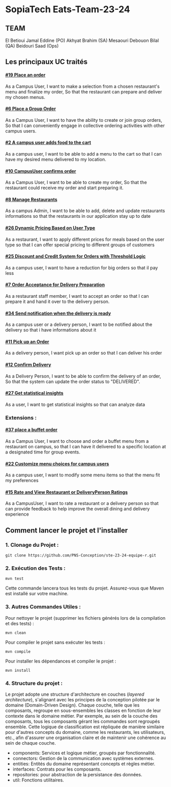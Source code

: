 # SopiaTech Eats-Team-23-24


## TEAM

El Betioui Jamal Eddine (PO)
Akhyat Brahim (SA)
Mesaouri Debouon Bilal (QA)
Beidouri Saad (Ops)

## Les principaux UC traités

#### [#19 Place an order](https://github.com/PNS-Conception/ste-23-24-equipe-r/issues/19)
As a Campus User,
I want to make a selection from a chosen restaurant's menu and finalize my order,
So that the restaurant can prepare and deliver my chosen menus.

#### [#6 Place a Group Order](https://github.com/PNS-Conception/ste-23-24-equipe-r/issues/6)


As a Campus User,
I want to have the ability to create or join group orders,
So that I can conveniently engage in collective ordering activities with other campus users.

#### [#2 A campus user adds food to the cart ](https://github.com/PNS-Conception/ste-23-24-equipe-r/issues/2)
As a campus user, I want to be able to add a menu to the cart so that I can have my desired menu delivered to my location.

#### [#10 CampusUser confirms order](https://github.com/PNS-Conception/ste-23-24-equipe-r/issues/10)
As a Campus User,
I want to be able to create my order,
So that the restaurant could receive my order and start preparing it.

#### [#8  Manage Restaurants](https://github.com/PNS-Conception/ste-23-24-equipe-r/issues/8)


As a campus Admin, I want to be able to add, delete and update restaurants informations so that the restaurants in our application stay up to date

#### [#26 Dynamic Pricing Based on User Type](https://github.com/PNS-Conception/ste-23-24-equipe-r/issues/26)
As a restaurant, I want to apply different prices for meals based on the user type so that I can offer special pricing to different groups of customers

#### [#25 Discount and Credit System for Orders with Threshold Logic](https://github.com/PNS-Conception/ste-23-24-equipe-r/issues/25)
As a campus user, I want to have a reduction for big orders so that iI pay less
#### [#7 Order Acceptance for Delivery Preparation](https://github.com/PNS-Conception/ste-23-24-equipe-r/issues/7)
As a restaurant staff member, I want to accept an order so that I can prepare it and hand it over to the delivery person.

#### [#34 Send notification when the delivery is ready](https://github.com/PNS-Conception/ste-23-24-equipe-r/issues/34)

As a campus user or a delivery person, I want to be notified about the delivery so that i have informations about it
#### [#11 Pick up an Order ](https://github.com/PNS-Conception/ste-23-24-equipe-r/issues/11)
As a delivery person, I want pick up an order so that I can deliver his order
#### [#12 Confirm Delivery](https://github.com/PNS-Conception/ste-23-24-equipe-r/issues/12)
As a Delivery Person,
I want to be able to confirm the delivery of an order,
So that the system can update the order status to "DELIVERED".

#### [#27 Get statistical insights](https://github.com/PNS-Conception/ste-23-24-equipe-r/issues/27)
As a user, I want to get statistical insights so that can analyze data


### Extensions :
#### [#37 place a buffet order](https://github.com/PNS-Conception/ste-23-24-equipe-r/issues/37)
As a Campus User, I want to choose and order a buffet menu from a restaurant on campus, so that I can have it delivered to a specific location at a designated time for group events.
#### [#22 Customize menu choices for campus users](https://github.com/PNS-Conception/ste-23-24-equipe-r/issues/22)
As a campus user, I want to modify some menu items so that the menu fit my preferences
#### [#15 Rate and View Restaurant or DeliveryPerson Ratings](https://github.com/PNS-Conception/ste-23-24-equipe-r/issues/15)
As a CampusUser, I want to rate a restaurant or a delivery person so that can provide feedback to help improve the overall dining and delivery experience
## Comment lancer le projet et l'installer

### 1. Clonage du Projet :

```
git clone https://github.com/PNS-Conception/ste-23-24-equipe-r.git
```

### 2. Exécution des Tests :
```
mvn test
```

Cette commande lancera tous les tests du projet. Assurez-vous que Maven est installé sur votre machine.

### 3. Autres Commandes Utiles :

Pour nettoyer le projet (supprimer les fichiers générés lors de la compilation et des tests) :

```
mvn clean
```

Pour compiler le projet sans exécuter les tests :

```
mvn compile
```


Pour installer les dépendances et compiler le projet :

```
mvn install
```

### 4. Structure du projet : 

Le projet adopte une structure d'architecture en couches (*layered architecture*), s'alignant avec les principes de la conception pilotée par le domaine (Domain-Driven Design). Chaque couche, telle que les composants, regroupe en sous-ensembles les classes en fonction de leur contexte dans le domaine métier. Par exemple, au sein de la couche des composants, tous les composants gérant les commandes sont regroupés ensemble. Cette logique de classification est répliquée de manière similaire pour d'autres concepts du domaine, comme les restaurants, les utilisateurs, etc., afin d'assurer une organisation claire et de maintenir une cohérence au sein de chaque couche.

- components: Services et logique métier, groupés par fonctionnalité.
- connectors: Gestion de la communication avec systèmes externes.
- entities: Entités du domaine représentant concepts et règles métier.
- interfaces: Contrats pour les composants.
- repositories: pour abstraction de la persistance des données.
- util: Fonctions utilitaires.

   

   

